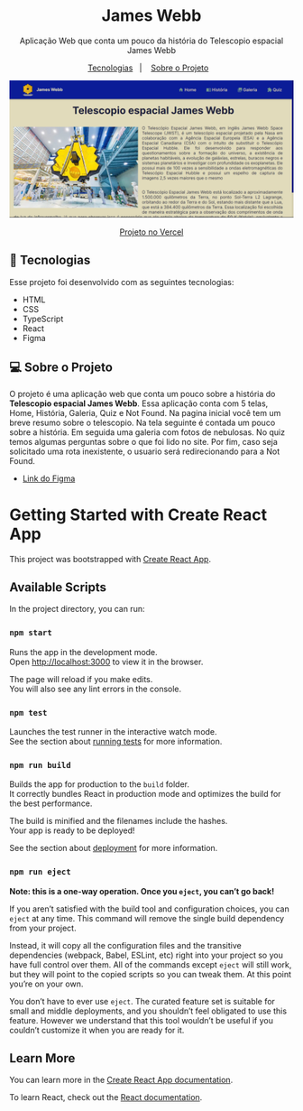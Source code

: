 <h1 align="center"> James Webb </h1>

<p align="center">
  Aplicação Web que conta um pouco da história do Telescopio espacial James Webb
</p>

<p align="center">
  <a href="#-tecnologias">Tecnologias</a>&nbsp;&nbsp;&nbsp;|&nbsp;&nbsp;&nbsp;
  <a href="#-sobre-o-projeto">Sobre o Projeto</a>&nbsp;&nbsp;&nbsp;
</p>

<p align="center">
  <img alt="imagem do site pronto no vercel" src="./public/siteJamesWebb.png">
</p>

<p align="center">
<a href="https://vs12-front-react-02.vercel.app/">Projeto no Vercel</a>
</p>

## 🚀 Tecnologias

Esse projeto foi desenvolvido com as seguintes tecnologias:

- HTML
- CSS
- TypeScript
- React
- Figma

## 💻 Sobre o Projeto

O projeto é uma aplicação web que conta um pouco sobre a história do **Telescopio espacial James Webb**. Essa aplicação conta com 5 telas, Home, História, Galeria, Quiz e Not Found. Na pagina inicial você tem um breve resumo sobre o telescopio. Na tela seguinte é contada um pouco sobre a história. Em seguida uma galeria com fotos de nebulosas. No quiz temos algumas perguntas sobre o que foi lido no site. Por fim, caso seja solicitado uma rota inexistente, o usuario será redirecionando para a Not Found.

- <a href="https://www.figma.com/file/MCYNxTQvB6S6wiuTkh2b3j/James-Webb?type=design&node-id=2%3A129&mode=design&t=XLIQnKjpv32pEQPs-1">Link do Figma</a>



# Getting Started with Create React App

This project was bootstrapped with [Create React App](https://github.com/facebook/create-react-app).

## Available Scripts

In the project directory, you can run:

### `npm start`

Runs the app in the development mode.\
Open [http://localhost:3000](http://localhost:3000) to view it in the browser.

The page will reload if you make edits.\
You will also see any lint errors in the console.

### `npm test`

Launches the test runner in the interactive watch mode.\
See the section about [running tests](https://facebook.github.io/create-react-app/docs/running-tests) for more information.

### `npm run build`

Builds the app for production to the `build` folder.\
It correctly bundles React in production mode and optimizes the build for the best performance.

The build is minified and the filenames include the hashes.\
Your app is ready to be deployed!

See the section about [deployment](https://facebook.github.io/create-react-app/docs/deployment) for more information.

### `npm run eject`

**Note: this is a one-way operation. Once you `eject`, you can’t go back!**

If you aren’t satisfied with the build tool and configuration choices, you can `eject` at any time. This command will remove the single build dependency from your project.

Instead, it will copy all the configuration files and the transitive dependencies (webpack, Babel, ESLint, etc) right into your project so you have full control over them. All of the commands except `eject` will still work, but they will point to the copied scripts so you can tweak them. At this point you’re on your own.

You don’t have to ever use `eject`. The curated feature set is suitable for small and middle deployments, and you shouldn’t feel obligated to use this feature. However we understand that this tool wouldn’t be useful if you couldn’t customize it when you are ready for it.

## Learn More

You can learn more in the [Create React App documentation](https://facebook.github.io/create-react-app/docs/getting-started).

To learn React, check out the [React documentation](https://reactjs.org/).
